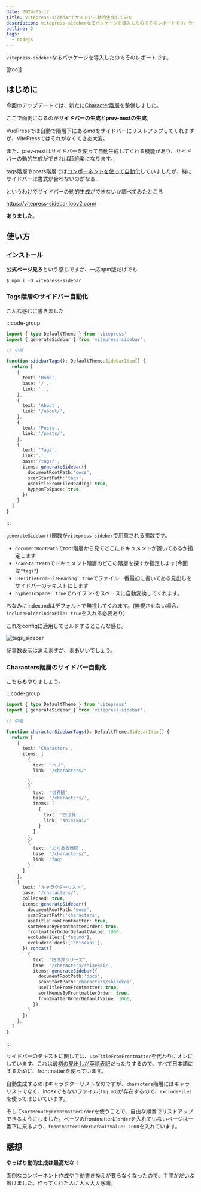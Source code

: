 ```yaml
---
date: 2024-05-17
title: vitepress-sidebarでサイドバー動的生成してみた
description: vitepress-sideberなるパッケージを導入したのでそのレポートです。やっぱり動的生成は最高だな！
outline: 2
tags: 
  - nodejs
---
```



`vitepress-sideber`なるパッケージを導入したのでそのレポートです。

[[toc]]

## はじめに

今回のアップデートでは、新たに[Character階層](/characters/)を整備しました。

ここで面倒になるのが**サイドバーの生成とprev-nextの生成**。

VuePressでは自動で階層下にあるmdをサイドバーにリストアップしてくれますが、VitePressではそれがなくてさあ大変。

また、prev-nextはサイドバーを使って自動生成してくれる機能があり、サイドバーの動的生成ができれば超絶楽になります。

tags階層やposts階層では[コンポーネントを](/posts/vitepress-blog/#タグリスト)[使って自動化](/posts/vitepress-blog/#記事にヘッダーとフッターをつける)していましたが、特にサイドバーは書式が合わないのがなぁ…

というわけでサイドバーの動的生成ができないか調べてみたところ

https://vitepress-sidebar.jooy2.com/

**ありました**。

## 使い方
### インストール

**公式ページ見ろ**という感じですが、一応npm版だけでも

```shell
$ npm i -D vitepress-sidebar
```

### Tags階層のサイドバー自動化

こんな感じに書きました

:::code-group

```ts [config.mts]
import { type DefaultTheme } from 'vitepress'
import { generateSidebar } from 'vitepress-sidebar';

// 中略

function sidebarTags(): DefaultTheme.SidebarItem[] {
  return [
    { 
      text: 'Home',
      base: '/',
      link: '.',
    },
    {
      text: 'About',
      link: '/about/',
    },
    {
      text: 'Posts',
      link: '/posts/',
    },
    {
      text: 'Tags',
      link:'.',
      base:'/tags/',
      items: generateSidebar({
        documentRootPath:'docs',
        scanStartPath:'tags',
        useTitleFromFileHeading: true,
        hyphenToSpace: true,
      })
    }
  ]
}
```
:::

`generateSidebar()`関数が`vitepress-sideber`で用意される関数です。

- `documentRootPath`でroot階層から見てどこにドキュメントが置いてあるか指定します
- `scanStartPath`でドキュメント階層のどこの階層を探すか指定します(今回は`"tags"`)
- `useTitleFromFileHeading: true`でファイル一番最初に書いてある見出しをサイドバーのテキストにします
- `hyphenToSpace: true`でハイフン`-`をスペースに自動変換してくれます。

ちなみにindex.mdはデフォルトで無視してくれます。(無視させない場合、`includeFolderIndexFile: true`を入れる必要あり)

これをconfigに適用してビルドするとこんな感じ。

![tags_sidebar](/posts/2024/tags_sidebar.webp)

記事数表示は消えますが、まあいいでしょう。

### Characters階層のサイドバー自動化

こちらもやりましょう。

:::code-group

```ts [config.mts]
import { type DefaultTheme } from 'vitepress'
import { generateSidebar } from 'vitepress-sidebar';

// 中略

function characterSidebarTags(): DefaultTheme.SidebarItem[] {
  return [
    {
      text: 'Characters',
      items: [
        {
          text: "ハブ",
          link: "/characters/"

        },
        {
          text: '世界観',
          base: '/characters/',
          items: [
            {
              text: '四世界',
              link: 'shisekai/'
            }
          ]
        },
        {
          text: 'よくある質問',
          base: "/characters/",
          link: "faq"
        }
      ]
    },
    {
      text: 'キャラクターリスト',
      base: '/characters/',
      collapsed: true,
      items: generateSidebar({
        documentRootPath:'docs',
        scanStartPath:'characters',
        useTitleFromFrontmatter: true,
        sortMenusByFrontmatterOrder: true,
        frontmatterOrderDefaultValue: 1000,
        excludeFiles:['faq.md'],
        excludeFolders:['shisekai'],
      }).concat([
        {
          text: "四世界シリーズ",
          base: '/characters/shisekai/',
          items: generateSidebar({
            documentRootPath:'docs',
            scanStartPath:'characters/shisekai',
            useTitleFromFrontmatter: true,
            sortMenusByFrontmatterOrder: true,
            frontmatterOrderDefaultValue: 1000,
          })
        }
      ])
    },
  ]
}

```
:::

サイドバーのテキストに関しては、`useTitleFromFrontmatter`を代わりにオンにしています。これは[最初の見出しが英語表記](/characters/shisekai/tica)だったりするので、すべて日本語にするために、frontmatterを使っています。　

自動生成するのはキャラクターリストなのですが、`characters`階層にはキャラリストでなく、indexでもないファイル(`faq.md`)が存在するので、`excludeFiles`を使ってはじいています。

そして`sortMenusByFrontmatterOrder`を使うことで、自由な順番でリストアップできるようにしました。ページのfrontmatterに`order`を入れていないページは一番下に来るよう、`frontmatterOrderDefaultValue: 1000`を入れています。

## 感想

**やっぱり動的生成は最高だな！**

面倒なコンポーネント作成や手動書き換えが要らなくなったので、手間がだいぶ省けました。作ってくれた人に大大大大感謝。